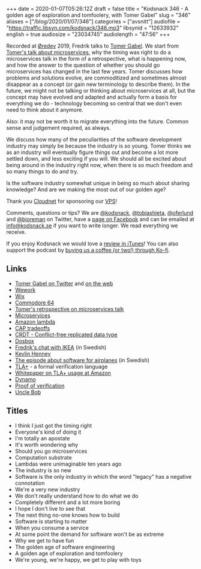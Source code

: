 +++
date = 2020-01-07T05:26:12Z
draft = false
title = "Kodsnack 346 - A golden age of exploration and tomfoolery, with Tomer Gabel"
slug = "346"
aliases = ["/blog/2020/01/07/346"]
categories = ["avsnitt"]
audiofile = "https://traffic.libsyn.com/kodsnack/346.mp3"
libsynid = "12633932"
english = true
audiosize = "23034745"
audiolength = "47:56"
+++

Recorded at [Øredev](https://oredev.org/) 2019, Fredrik talks to [Tomer Gabel](http://www.tomergabel.com/). We start from [Tomer's talk about microservices](https://www.youtube.com/watch?v=7kHnuO7JzoE), why the timing was right to do a microservices talk in the form of a retrospective, what is happening now, and how the answer to the question of whether you should go microservices has changed in the last few years. Tomer discusses how problems and solutions evolve, are commoditized and sometimes almost disappear as a concept (or gain new terminology to describe them). In the future, we might not be talking or thinking about microservices at all, but the concept may have evolved and adapted and actually form a basis for everything we do - technology becoming so central that we don't even need to think about it anymore.

Also: it may not be worth it to migrate everything into the future. Common sense and judgement required, as always.

We discuss how many of the peculiarities of the software development industry may simply be because the industry is so young. Tomer thinks we as an industry will eventually figure things out and become a lot more settled down, and less exciting if you will. We should all be excited about being around in the industry right now, when there is so much freedom and so many things to do and try.

Is the software industry somewhat unique in being so much about sharing knowledge? And are we making the most out of our golden age?

Thank you [Cloudnet](http://www.cloudnet.se) for sponsoring our [VPS](http://en.wikipedia.org/wiki/Virtual_private_server)!

Comments, questions or tips? We are [@kodsnack](https://www.twitter.com/kodsnack), [@tobiashieta](https://www.twitter.com/tobiashieta), [@oferlund](https://www.twitter.com/oferlund) and [@bjoreman](https://www.twitter.com/bjoreman) on Twitter, have a [page on Facebook](https://www.facebook.com/kodsnack) and can be emailed at [info@kodsnack.se](mailto:info@kodsnack.se) if you want to write longer. We read everything we receive.

If you enjoy Kodsnack we would love a [review in iTunes](http://itunes.apple.com/se/podcast/kodsnack/id561631498?l=en)! You can also support the podcast by <a href="https://ko-fi.com/kodsnack" rel="payment">buying us a coffee (or two!) through Ko-fi</a>.

## Links ##
* [Tomer Gabel on Twitter](https://twitter.com/tomerg) and [on the web](http://www.tomergabel.com/)
* [Wework](https://en.wikipedia.org/wiki/WeWork)
* [Wix](https://en.wikipedia.org/wiki/Wix.com)
* [Commodore 64](https://en.wikipedia.org/wiki/Commodore_64)
* [Tomer's retrospective on microservices talk](https://www.youtube.com/watch?v=7kHnuO7JzoE)
* [Microservices](https://en.wikipedia.org/wiki/Microservices)
* [Amazon lambda](https://en.wikipedia.org/wiki/AWS_Lambda)
* [CAP tradeoffs](https://en.wikipedia.org/wiki/CAP_theorem)
* [CRDT - Conflict-free replicated data type](https://en.wikipedia.org/wiki/Conflict-free_replicated_data_type)
* [Dosbox](https://en.wikipedia.org/wiki/DOSBox)
* [Fredrik's chat with IKEA](https://kodsnack.se/340/) (in Swedish)
* [Kevlin Henney](https://en.wikipedia.org/wiki/Kevlin_Henney)
* [The episode about software for airplanes](https://kodsnack.se/313/) (in Swedish)
* [TLA+](https://en.wikipedia.org/wiki/TLA%2B) - a formal verification language
* [Whitepaper on TLA+ usage at Amazon](https://lamport.azurewebsites.net/tla/formal-methods-amazon.pdf)
* [Dynamo](https://en.wikipedia.org/wiki/Dynamo_%28storage_system%29)
* [Proof of verification](https://en.wikipedia.org/wiki/Formal_verification)
* [Uncle Bob](https://en.wikipedia.org/wiki/Robert_C._Martin)

## Titles ##
* I think I just got the timing right
* Everyone's kind of doing it
* I'm totally an apostate
* It's worth wondering why
* Should you go microservices
* Computation substrate
* Lambdas were unimaginable ten years ago
* The industry is so new
* Software is the only industry in which the word "legacy" has a negative connotation
* We're a very new industry
* We don't really understand how to do what we do
* Completely different and a lot more boring
* I hope I don't live to see that
* The next thing no-one knows how to build
* Software is starting to matter
* When you consume a service
* At some point the demand for software won't be as extreme
* Why we get to have fun
* The golden age of software engineering
* A golden age of exploration and tomfoolery
* We're young, we're happy, we get to play with toys